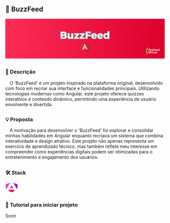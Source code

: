 ## 📌 BuzzFeed

<img src="./Banner BuzzFeed.png"/>

##

### 📄 Descrição
<p>&emsp;O 'BuzzFeed' é um projeto inspirado na plataforma original, desenvolvido com foco em recriar sua interface e funcionalidades principais. Utilizando tecnologias modernas como Angular, este projeto oferece quizzes interativos e conteúdo dinâmico, permitindo uma experiência de usuário envolvente e divertida.</p>

##

### 💡 Proposta
<p>&emsp;A motivação para desenvolver o 'BuzzFeed' foi explorar e consolidar minhas habilidades em Angular enquanto recriava um sistema que combina interatividade e design atrativo. Este projeto não apenas representa um exercício de aprendizado técnico, mas também reflete meu interesse em compreender como experiências digitais podem ser otimizadas para o entretenimento e engajamento dos usuários.</p>

##

### 🛠️ Stack
<div>
  <img align="center" alt="Rapha-Angular" height="30" width="40" src="https://raw.githubusercontent.com/devicons/devicon/master/icons/angular/angular-original.svg">
</div>

##

### 🧭 Tutorial para iniciar projeto
<p>Soon</p>

